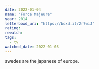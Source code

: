 ```yaml
---
date: 2022-01-04
name: "Force Majeure"
year: 2014
letterboxd_uri: "https://boxd.it/2r7wiJ"
rating: 
rewatch: 
tags:
  - tv
watched_date: 2022-01-03
---
```


swedes are the japanese of europe.
